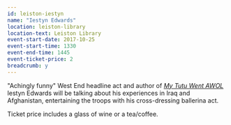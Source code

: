 ```yaml
---
id: leiston-iestyn
name: "Iestyn Edwards"
location: leiston-library
location-text: Leiston Library
event-start-date: 2017-10-25
event-start-time: 1330
event-end-time: 1445
event-ticket-price: 2
breadcrumb: y
---
```


"Achingly funny" West End headline act and author of [<cite>My Tutu Went AWOL</cite>](https://suffolk.spydus.co.uk/cgi-bin/spydus.exe/ENQ/OPAC/BIBENQ?BRN=2173352) Iestyn Edwards will be talking about his experiences in Iraq and Afghanistan, entertaining the troops with his cross-dressing ballerina act.

Ticket price includes a glass of wine or a tea/coffee.

